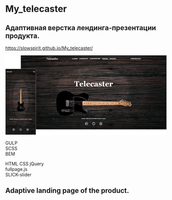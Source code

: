 # My_telecaster
## Адаптивная верстка лендинга-презентации продукта.

https://slowspirit.github.io/My_telecaster/

<img src="./my_telecaster.png">

GULP<br>
SCSS<br>
BEM<br>

HTML CSS jQuery<br>
fullpage.js<br>
SLICK-slider

## Adaptive landing page of the product.
